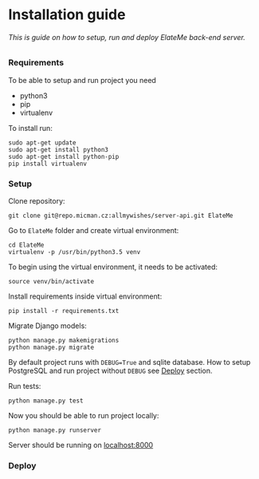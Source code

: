 # Installation guide

###### This is guide on how to setup, run and deploy ElateMe back-end server.

### Requirements
To be able to setup and run project you need

* python3
* pip
* virtualenv

To install run:

    sudo apt-get update
    sudo apt-get install python3
    sudo apt-get install python-pip
    pip install virtualenv

### Setup

Clone repository:

    git clone git@repo.micman.cz:allmywishes/server-api.git ElateMe

Go to `ElateMe` folder and create virtual environment:

    cd ElateMe
    virtualenv -p /usr/bin/python3.5 venv

To begin using the virtual environment, it needs to be activated:

    source venv/bin/activate

Install requirements inside virtual environment:

    pip install -r requirements.txt

Migrate Django models:

    python manage.py makemigrations
    python manage.py migrate

By default project runs with `DEBUG=True` and sqlite database.
How to setup PostgreSQL and run project without `DEBUG` see [Deploy](#deploy) section.

Run tests:

    python manage.py test

Now you should be able to run project locally:

    python manage.py runserver

Server should be running on [localhost:8000](http://localhost:8000)

### Deploy